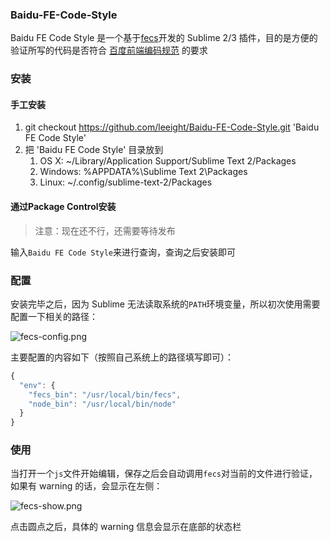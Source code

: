 ### Baidu-FE-Code-Style

Baidu FE Code Style 是一个基于[fecs](https://github.com/ecomfe/fecs)开发的 Sublime 2/3 插件，目的是方便的验证所写的代码是否符合 [百度前端编码规范](https://github.com/ecomfe/spec) 的要求

### 安装

#### 手工安装

1. git checkout https://github.com/leeight/Baidu-FE-Code-Style.git 'Baidu FE Code Style'
2. 把 'Baidu FE Code Style' 目录放到
   1. OS X: ~/Library/Application Support/Sublime Text 2/Packages
   2. Windows: %APPDATA%\Sublime Text 2\Packages
   3. Linux: ~/.config/sublime-text-2/Packages

#### 通过Package Control安装

> 注意：现在还不行，还需要等待发布

输入`Baidu FE Code Style`来进行查询，查询之后安装即可

### 配置

安装完毕之后，因为 Sublime 无法读取系统的`PATH`环境变量，所以初次使用需要配置一下相关的路径：

![fecs-config.png](http://ecma.bdimg.com/adtest/fecs-config-cf2d1959.png)

主要配置的内容如下（按照自己系统上的路径填写即可）：

```javascript
{
  "env": {
    "fecs_bin": "/usr/local/bin/fecs",
    "node_bin": "/usr/local/bin/node"
  }
}
```

### 使用

当打开一个`js`文件开始编辑，保存之后会自动调用`fecs`对当前的文件进行验证，如果有 warning 的话，会显示在左侧：

![fecs-show.png](http://ecma.bdimg.com/adtest/fecs-show-ba52dc3f.png)

点击圆点之后，具体的 warning 信息会显示在底部的状态栏
